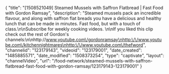 {
    "title": "[1508521049] Steamed Mussels with Saffron Flatbread | Fast Food with Gordon Ramsay",
    "description": "Steamed mussels pack an incredible flavour, and along with saffron flat breads you have a delicious and healthy lunch that can be made in minutes. Fast food, but with a touch of class.\n\nSubscribe for weekly cooking videos. \n\nIf you liked this clip check out the rest of Gordon's channels:\n\nhttp:\/\/www.youtube.com\/gordonramsay\nhttp:\/\/www.youtube.com\/kitchennightmares\nhttp:\/\/www.youtube.com\/thefword",
    "channelid": "123179143",
    "videoid": "123179001",
    "date_created": "1485885571",
    "date_modified": "1508373254",
    "type": "captivate",
    "layout": "channelVideo",
    "url": "\/food-network\/steamed-mussels-with-saffron-flatbread-fast-food-with-gordon-ramsay\/123179143-123179001"
}